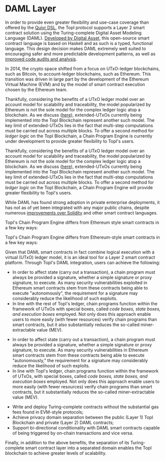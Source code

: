 # DAML Layer

In order to provide even greater flexibility and use-case coverage than offered by the [Quivr DSL](smart-tokens.md), the Topl protocol supports a Layer 2 smart contract solution using the Turing-complete Digital Asset Modeling Language (DAML). [Developed by Digital Asset](https://www.digitalasset.com/developers), this open-source smart contract language is based on Haskell and as such is a typed, functional language. This design decision makes DAML extremely well suited to encouraging safer and more predictable development patterns, as well as [improved code audits and analysis](https://blog.digitalasset.com/developers/what-is-formal-verification-and-what-it-means-for-daml).

In 2014, the crypto space shifted from a focus on UTxO-ledger blockchains, such as Bitcoin, to account-ledger blockchains, such as Ethereum. This transition was driven in large part by the development of the Ethereum Virtual Machine (EVM) and by the model of smart contract execution chosen by the Ethereum team.

Thankfully, considering the benefits of a UTxO ledger model over an account model for scalability and traceability, the model popularized by Ethereum is not the sole model for the complex ledger logic atop a blockchain. As we discuss ([here](../extended-utxos.md)), extended-UTxOs currently being implemented into the Topl Blockchain represent another such model. The key limit of extended-UTxOs lies in the fact that multi-step computations must be carried out across multiple blocks. To offer a second method for _ledger_ _logic_ on the Topl Blockchain, a Chain Program Engine is currently under development to provide greater flexibility to Topl's users.

Thankfully, considering the benefits of a UTxO ledger model over an account model for scalability and traceability, the model popularized by Ethereum is not the sole model for the complex ledger logic atop a blockchain. As we discuss ([here](../extended-utxos.md)), extended-UTxOs currently being implemented into the Topl Blockchain represent another such model. The key limit of extended-UTxOs lies in the fact that multi-step computations must be carried out across multiple blocks. To offer a second method for _ledger_ _logic_ on the Topl Blockchain, a Chain Program Engine will provide greater flexibility to Topl's users.

While DAML has found strong adoption in private enterprise deployments, it has not as of yet been integrated with any major public chains, despite numerous [improvements over Solidity](https://blog.digitalasset.com/developers/ethereum-versus-daml-enterprise-blockchain) and other smart contract languages.

Topl's Chain Program Engine differs from Ethereum style smart contracts in a few key ways:

Topl's Chain Program Engine differs from Ethereum-style smart contracts in a few key ways:

Given that DAML smart contracts in fact combine logical execution with a virtual (UTxO) ledger model, it is an ideal tool for a Layer 2 smart contract platform. Through Topl's DAML integration, users can achieve the following:

* In order to affect state (carry out a transaction), a chain program must always be provided a signature, whether a simple signature or proxy signature, to execute. As many security vulnerabilities exploited in Ethereum smart contracts stem from these contracts being able to execute "autonomously", the requirement for a signature may considerably reduce the likelihood of such exploits.
* In line with the rest of Topl's ledger, chain programs function within the framework of UTxOs with special boxes, called _code boxes, state boxes, and execution boxes_ employed. Not only does this approach enable users to more easily (with fewer resources) verify chain programs than smart contracts, but it also substantially reduces the so-called miner-extractable value (MEV).

<!---->

* In order to affect state (carry out a transaction), a chain program must always be provided a signature, whether a simple signature or proxy signature, to execute. As many security vulnerabilities in Ethereum smart contracts stem from these contracts being able to execute "autonomously," the requirement for a signature may considerably reduce the likelihood of such exploits.
* In line with Topl's ledger, chain programs function within the framework of UTxOs, with special boxes, called _code boxes, state boxes, and execution boxes_ employed. Not only does this approach enable users to more easily (with fewer resources) verify chain programs than smart contracts, but it substantially reduces the so-called miner-extractable value (MEV).

<!---->

* Write and deploy Turing-complete contracts without the substantial gas fees found in EVM-style protocols;
* Achieve privacy domain separation between the public (Layer 1) Topl Blockchain and private (Layer 2) DAML contracts;
* Support bi-directional conditionality with DAML smart contracts capable of being triggered by on-chain transactions and vice versa.

Finally, in addition to the above benefits, the separation of its Turing-complete smart contract layer into a separated domain enables the Topl blockchain to achieve greater levels of scalability.

